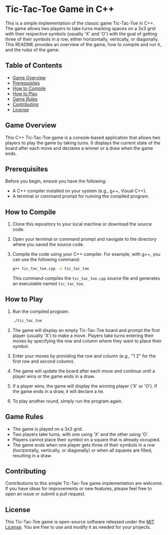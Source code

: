 # Tic-Tac-Toe Game in C++

This is a simple implementation of the classic game Tic-Tac-Toe in C++. The game allows two players to take turns marking spaces on a 3x3 grid with their respective symbols (usually 'X' and 'O') with the goal of getting three of their symbols in a row, either horizontally, vertically, or diagonally. This README provides an overview of the game, how to compile and run it, and the rules of the game.

## Table of Contents

- [Game Overview](#game-overview)
- [Prerequisites](#prerequisites)
- [How to Compile](#how-to-compile)
- [How to Play](#how-to-play)
- [Game Rules](#game-rules)
- [Contributing](#contributing)
- [License](#license)

## Game Overview

This C++ Tic-Tac-Toe game is a console-based application that allows two players to play the game by taking turns. It displays the current state of the board after each move and declares a winner or a draw when the game ends.

## Prerequisites

Before you begin, ensure you have the following:

- A C++ compiler installed on your system (e.g., g++, Visual C++).
- A terminal or command prompt for running the compiled program.

## How to Compile

1. Clone this repository to your local machine or download the source code.

2. Open your terminal or command prompt and navigate to the directory where you saved the source code.

3. Compile the code using your C++ compiler. For example, with g++, you can use the following command:

   ```bash
   g++ tic_tac_toe.cpp -o tic_tac_toe
   ```

   This command compiles the `tic_tac_toe.cpp` source file and generates an executable named `tic_tac_toe`.

## How to Play

1. Run the compiled program:

   ```bash
   ./tic_tac_toe
   ```

2. The game will display an empty Tic-Tac-Toe board and prompt the first player (usually 'X') to make a move. Players take turns entering their moves by specifying the row and column where they want to place their symbol.

3. Enter your moves by providing the row and column (e.g., "1 2" for the first row and second column).

4. The game will update the board after each move and continue until a player wins or the game ends in a draw.

5. If a player wins, the game will display the winning player ('X' or 'O'). If the game ends in a draw, it will declare a tie.

6. To play another round, simply run the program again.

## Game Rules

- The game is played on a 3x3 grid.
- Two players take turns, with one using 'X' and the other using 'O'.
- Players cannot place their symbol on a square that is already occupied.
- The game ends when one player gets three of their symbols in a row (horizontally, vertically, or diagonally) or when all squares are filled, resulting in a draw.

## Contributing

Contributions to this simple Tic-Tac-Toe game implementation are welcome. If you have ideas for improvements or new features, please feel free to open an issue or submit a pull request.

## License

This Tic-Tac-Toe game is open-source software released under the [MIT License](LICENSE). You are free to use and modify it as needed for your projects.
